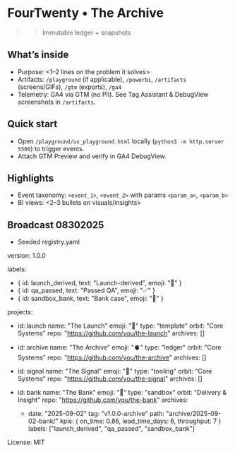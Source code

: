 # FourTwenty • The Archive

>>Immutable ledger + snapshots

## What’s inside
- Purpose: <1–2 lines on the problem it solves>
- Artifacts: `/playground` (if applicable), `/powerbi`, `/artifacts` (screens/GIFs), `/gtm` (exports), `/ga4`
- Telemetry: GA4 via GTM (no PII). See Tag Assistant & DebugView screenshots in `/artifacts`.

## Quick start
- Open `/playground/ux_playground.html` locally (`python3 -m http.server 5500`) to trigger events.
- Attach GTM Preview and verify in GA4 DebugView.

## Highlights
- Event taxonomy: `<event_1>`, `<event_2>` with params `<param_a>`, `<param_b>`
- BI views: <2–3 bullets on visuals/insights>

## Broadcast 08302025
- Seeded registry.yaml

version: 1.0.0

labels:
  - { id: launch_derived, text: "Launch-derived", emoji: "🚀" }
  - { id: qa_passed,     text: "Passed QA",       emoji: "✅" }
  - { id: sandbox_bank,  text: "Bank case",       emoji: "🏦" }

projects:
  - id: launch
    name: "The Launch"
    emoji: "🚀"
    type: "template"
    orbit: "Core Systems"
    repo: "https://github.com/you/the-launch"
    archives: []

  - id: archive
    name: "The Archive"
    emoji: "🫀"
    type: "ledger"
    orbit: "Core Systems"
    repo: "https://github.com/you/the-archive"
    archives: []

  - id: signal
    name: "The Signal"
    emoji: "📡"
    type: "tooling"
    orbit: "Core Systems"
    repo: "https://github.com/you/the-signal"
    archives: []

  - id: bank
    name: "The Bank"
    emoji: "🏦"
    type: "sandbox"
    orbit: "Delivery & Insight"
    repo: "https://github.com/you/the-bank"
    archives:
      - date: "2025-09-02"
        tag: "v1.0.0-archive"
        path: "archive/2025-09-02-bank/"
        kpis: { on_time: 0.86, lead_time_days: 6, throughput: 7 }
        labels: ["launch_derived", "qa_passed", "sandbox_bank"]


  

License: MIT
